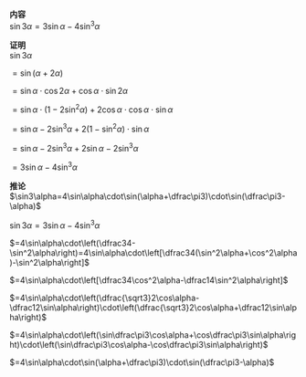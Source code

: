 **内容**  
$\sin3\alpha=3\sin\alpha-4\sin^3\alpha$  
  
**证明**  
$\sin3\alpha$  
  
$=\sin(\alpha+2\alpha)$  
  
$=\sin\alpha\cdot\cos2\alpha+\cos\alpha\cdot\sin2\alpha$  
  
$=\sin\alpha\cdot(1-2\sin^2\alpha)+2\cos\alpha\cdot\cos\alpha\cdot\sin\alpha$  
  
$=\sin\alpha-2\sin^3\alpha+2(1-\sin^2\alpha)\cdot\sin\alpha$  
  
$=\sin\alpha-2\sin^3\alpha+2\sin\alpha-2\sin^3\alpha$  
  
$=3\sin\alpha-4\sin^3\alpha$  
  
**推论**  
$\sin3\alpha=4\sin\alpha\cdot\sin(\alpha+\dfrac\pi3)\cdot\sin(\dfrac\pi3-\alpha)$  
  
$\sin3\alpha=3\sin\alpha-4\sin^3\alpha$  
  
$=4\sin\alpha\cdot\left(\dfrac34-\sin^2\alpha\right)=4\sin\alpha\cdot\left[\dfrac34(\sin^2\alpha+\cos^2\alpha)-\sin^2\alpha\right]$  
  
$=4\sin\alpha\cdot\left[\dfrac34\cos^2\alpha-\dfrac14\sin^2\alpha\right]$  
  
$=4\sin\alpha\cdot\left(\dfrac{\sqrt3}2\cos\alpha-\dfrac12\sin\alpha\right)\cdot\left(\dfrac{\sqrt3}2\cos\alpha+\dfrac12\sin\alpha\right)$  
  
$=4\sin\alpha\cdot\left(\sin\dfrac\pi3\cos\alpha+\cos\dfrac\pi3\sin\alpha\right)\cdot\left(\sin\dfrac\pi3\cos\alpha-\cos\dfrac\pi3\sin\alpha\right)$  
  
$=4\sin\alpha\cdot\sin(\alpha+\dfrac\pi3)\cdot\sin(\dfrac\pi3-\alpha)$  
